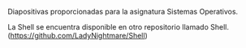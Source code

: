 Diapositivas proporcionadas para la asignatura Sistemas Operativos.

La Shell se encuentra disponible en otro repositorio llamado Shell. 
(https://github.com/LadyNightmare/Shell)
